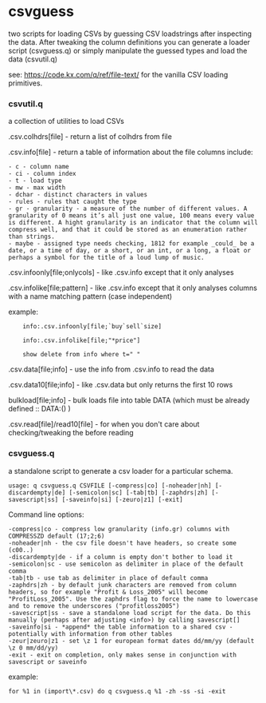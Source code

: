 # csvguess

two scripts for loading CSVs by guessing CSV loadstrings after inspecting the data. After tweaking the column definitions you can generate a loader script (csvguess.q) or simply manipulate the guessed types and load the data (csvutil.q) 

see: https://code.kx.com/q/ref/file-text/ for the vanilla CSV loading primitives.

### csvutil.q

a collection of utilities to load CSVs

.csv.colhdrs[file] - return a list of colhdrs from file

 .csv.info[file] - return a table of information about the file
 columns include:
 
	- c - column name
	- ci - column index 
	- t - load type
	- mw - max width
	- dchar - distinct characters in values
	- rules - rules that caught the type
	- gr - granularity - a measure of the number of different values. A granularity of 0 means it’s all just one value, 100 means every value is different. A hight granularity is an indicator that the column will compress well, and that it could be stored as an enumeration rather than strings.
	- maybe - assigned type needs checking, 1812 for example _could_ be a date, or a time of day, or a short, or an int, or a long, a float or perhaps a symbol for the title of a loud lump of music.

.csv.infoonly[file;onlycols] - like .csv.info except that it only analyses <onlycols>

.csv.infolike[file;pattern] - like .csv.info except that it only analyses columns with a name matching pattern (case independent) 

 example:
 
```	
	info:.csv.infoonly[file;`buy`sell`size]

	info:.csv.infolike[file;"*price"]
	
	show delete from info where t=" "
```

 .csv.data[file;info] - use the info from .csv.info to read the data

 .csv.data10[file;info] - like .csv.data but only returns the first 10 rows

 bulkload[file;info] - bulk loads file into table DATA (which must be already defined :: DATA:() )

 .csv.read[file]/read10[file] - for when you don't care about checking/tweaking the <info> before reading
 
### csvguess.q

a standalone script to generate a csv loader for a particular schema. 

```
usage: q csvguess.q CSVFILE [-compress|co] [-noheader|nh] [-discardempty|de] [-semicolon|sc] [-tab|tb] [-zaphdrs|zh] [-savescript|ss] [-saveinfo|si] [-zeuro|z1] [-exit]
```

Command line options:
 
	-compress|co - compress low granularity (info.gr) columns with COMPRESSZD default (17;2;6)
	-noheader|nh - the csv file doesn't have headers, so create some (c00..)
	-discardempty|de - if a column is empty don't bother to load it
	-semicolon|sc - use semicolon as delimiter in place of the default comma
	-tab|tb - use tab as delimiter in place of default comma
	-zaphdrs|zh - by default junk characters are removed from column headers, so for example "Profit & Loss_2005" will become "ProfitLoss_2005". Use the zaphdrs flag to force the name to lowercase and to remove the underscores ("profitloss2005")
	-savescript|ss - save a standalone load script for the data. Do this manually (perhaps after adjusting <info>) by calling savescript[]
	-saveinfo|si - *append* the table information to a shared csv - potentially with information from other tables
	-zeur|zeuro|z1 - set \z 1 for european format dates dd/mm/yy (default \z 0 mm/dd/yy)
	-exit - exit on completion, only makes sense in conjunction with savescript or saveinfo

example:

```
for %1 in (import\*.csv) do q csvguess.q %1 -zh -ss -si -exit
```
